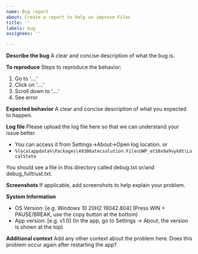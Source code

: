 ```yaml
---
name: Bug report
about: Create a report to help us improve Files
title: ''
labels: bug
assignees: ''

---
```


<!-- 
🚨🚨🚨🚨🚨🚨🚨🚨🚨🚨🚨🚨🚨🚨🚨🚨🚨🚨🚨🚨🚨
I ACKNOWLEDGE THE FOLLOWING BEFORE PROCEEDING:
1. Issue might get deleted if it is not following the template
2. Only post one issue per bug report
3. Try to avoid duplicates. Do a quick search before posting
4. Add a descriptive title
--->

**Describe the bug**
A clear and concise description of what the bug is.

**To reproduce**
Steps to reproduce the behavior:
1. Go to '....'
2. Click on '....'
3. Scroll down to '....'
4. See error

**Expected behavior**
A clear and concise description of what you expected to happen.

**Log file**
Please upload the log file here so that we can understand your issue better. 
* You can access it from Settings->About->Open log location. 
or 
* `%localappdata%\Packages\49306atecsolution.FilesUWP_et10x9a9vyk8t\LocalState` 
 
You should see a file in this directory called debug.txt or/and debug_fulltrust.txt.

**Screenshots**
If applicable, add screenshots to help explain your problem.

**System Information**
 - OS Version: [e.g. Windows 10 20H2 19042.804] (Press WIN + PAUSE/BREAK, use the copy button at the bottom)
 - App version: [e.g. v1.0] (In the app, go to Settings -> About, the version is shown at the top)

**Additional context**
Add any other context about the problem here. Does this problem occur again after restarting the app?
